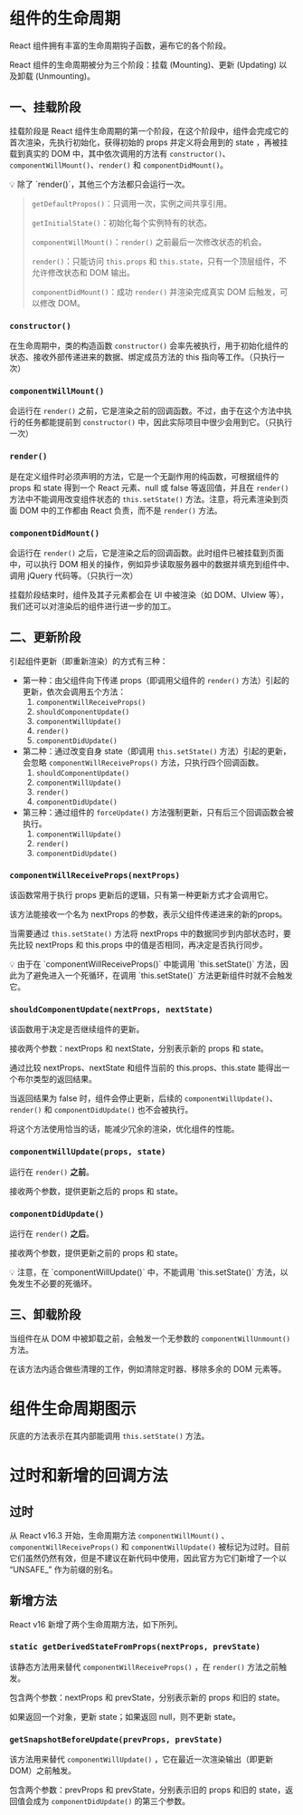 # 组件的生命周期

React 组件拥有丰富的生命周期钩子函数，遍布它的各个阶段。

React 组件的生命周期被分为三个阶段：挂载 (Mounting)、更新 (Updating) 以及卸载 (Unmounting)。

## 一、**挂载阶段**

挂载阶段是 React 组件生命周期的第一个阶段，在这个阶段中，组件会完成它的首次渲染，先执行初始化，获得初始的 props 并定义将会用到的 state ，再被挂载到真实的 DOM 中，其中依次调用的方法有 `constructor()`、`componentWillMount()`、`render()` 和 `componentDidMount()`。

<aside>
💡 除了 `render()`，其他三个方法都只会运行一次。

</aside>

> `getDefaultPropos()`：只调用一次，实例之间共享引用。
> 
> 
> `getInitialState()`：初始化每个实例特有的状态。
> 
> `componentWillMount()`：`render()` 之前最后一次修改状态的机会。
> 
> `render()`：只能访问 `this.props` 和 `this.state`，只有一个顶层组件，不允许修改状态和 DOM 输出。
> 
> `componentDidMount()`：成功 `render()` 并渲染完成真实 DOM 后触发，可以修改 DOM。
> 

### **`constructor()`**

在生命周期中，类的构造函数 `constructor()` 会率先被执行，用于初始化组件的状态、接收外部传递进来的数据、绑定成员方法的 this 指向等工作。（只执行一次）

### **`componentWillMount()`**

会运行在 `render()` 之前，它是渲染之前的回调函数。不过，由于在这个方法中执行的任务都能提前到 `constructor()` 中，因此实际项目中很少会用到它。（只执行一次）

### **`render()`**

是在定义组件时必须声明的方法，它是一个无副作用的纯函数，可根据组件的 props 和 state 得到一个 React 元素、null 或 false 等返回值，并且在 `render()` 方法中不能调用改变组件状态的 `this.setState()` 方法。注意，将元素渲染到页面 DOM 中的工作都由 React 负责，而不是 `render()` 方法。

### **`componentDidMount()`**

会运行在 `render()` 之后，它是渲染之后的回调函数。此时组件已被挂载到页面中，可以执行 DOM 相关的操作，例如异步读取服务器中的数据并填充到组件中、调用 jQuery 代码等。（只执行一次）

挂载阶段结束时，组件及其子元素都会在 UI 中被渲染（如 DOM、UIview 等），我们还可以对渲染后的组件进行进一步的加工。

## 二、更新阶段

引起组件更新（即重新渲染）的方式有三种：

- 第一种：由父组件向下传递 props（即调用父组件的 `render()` 方法）引起的更新，依次会调用五个方法：
    1. `componentWillReceiveProps()`
    2. `shouldComponentUpdate()`
    3. `componentWillUpdate()`
    4. `render()`
    5. `componentDidUpdate()`
- 第二种：通过改变自身 state（即调用 `this.setState()` 方法）引起的更新，会忽略 `componentWillReceiveProps()` 方法，只执行四个回调函数。
    1. `shouldComponentUpdate()`
    2. `componentWillUpdate()`
    3. `render()`
    4. `componentDidUpdate()`
- 第三种：通过组件的 `forceUpdate()` 方法强制更新，只有后三个回调函数会被执行。
    1. `componentWillUpdate()`
    2. `render()`
    3. `componentDidUpdate()`

### **`componentWillReceiveProps(nextProps)`**

该函数常用于执行 props 更新后的逻辑，只有第一种更新方式才会调用它。

该方法能接收一个名为 nextProps 的参数，表示父组件传递进来的新的props。

当需要通过 `this.setState()` 方法将 nextProps 中的数据同步到内部状态时，要先比较 nextProps 和 this.props 中的值是否相同，再决定是否执行同步。

<aside>
💡 由于在 `componentWillReceiveProps()` 中能调用 `this.setState()` 方法，因此为了避免进入一个死循环，在调用 `this.setState()` 方法更新组件时就不会触发它。

</aside>

### **`shouldComponentUpdate(nextProps, nextState)`**

该函数用于决定是否继续组件的更新。

接收两个参数：nextProps 和 nextState，分别表示新的 props 和 state。

通过比较 nextProps、nextState 和组件当前的 this.props、this.state 能得出一个布尔类型的返回结果。

当返回结果为 false 时，组件会停止更新，后续的 `componentWillUpdate()`、`render()` 和 `componentDidUpdate()` 也不会被执行。

将这个方法使用恰当的话，能减少冗余的渲染，优化组件的性能。

### **`componentWillUpdate(props, state)`**

运行在 `render()` **之前**。

接收两个参数，提供更新之后的 props 和 state。

### **`componentDidUpdate()`**

运行在 `render()` **之后**。

接收两个参数，提供更新之前的 props 和 state。

<aside>
💡 注意，在 `componentWillUpdate()` 中，不能调用 `this.setState()` 方法，以免发生不必要的死循环。

</aside>

## 三、卸载阶段

当组件在从 DOM 中被卸载之前，会触发一个无参数的 `componentWillUnmount()` 方法。

在该方法内适合做些清理的工作，例如清除定时器、移除多余的 DOM 元素等。

# 组件生命周期图示

灰底的方法表示在其内部能调用 `this.setState()` 方法。

# 过时和新增的回调方法

## **过时**

从 React v16.3 开始，生命周期方法 `componentWillMount()` 、`componentWillReceiveProps()` 和 `componentWillUpdate()` 被标记为过时。目前它们虽然仍然有效，但是不建议在新代码中使用，因此官方为它们新增了一个以 “UNSAFE_” 作为前缀的别名。

## **新增方法**

React v16 新增了两个生命周期方法，如下所列。

### **`static getDerivedStateFromProps(nextProps, prevState)`**

该静态方法用来替代 `componentWillReceiveProps()` ，在 `render()` 方法之前触发。

包含两个参数：nextProps 和 prevState，分别表示新的 props 和旧的 state。

如果返回一个对象，更新 state；如果返回 null，则不更新 state。

### **`getSnapshotBeforeUpdate(prevProps, prevState)`**

该方法用来替代 `componentWillUpdate()` ，它在最近一次渲染输出（即更新DOM）之前触发。

包含两个参数：prevProps 和 prevState，分别表示旧的 props 和旧的 state，返回值会成为 `componentDidUpdate()` 的第三个参数。